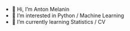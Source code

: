 - 👋 Hi, I’m Anton Melanin
- 👀 I’m interested in Python / Machine Learning
- 🌱 I’m currently learning Statistics / CV


<!---
V1S10US/V1S10US is a ✨ special ✨ repository because its `README.md` (this file) appears on your GitHub profile.
You can click the Preview link to take a look at your changes.
--->
